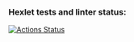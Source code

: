 ### Hexlet tests and linter status:
[![Actions Status](https://github.com/mikhailmogilnikov/frontend-project-11/actions/workflows/hexlet-check.yml/badge.svg)](https://github.com/mikhailmogilnikov/frontend-project-11/actions)